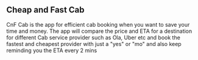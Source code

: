 ## Cheap and Fast Cab

CnF Cab is the app for efficient cab booking when you want to save your time and money.
The app will compare the price and ETA for a destination for different Cab service provider such as Ola, Uber etc
and book the fastest and cheapest provider with just a "yes" or "mo" and also keep reminding you the ETA every 2 mins
